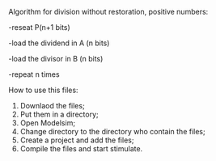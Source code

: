 Algorithm for division without restoration, positive numbers:

-reseat P(n+1 bits)

-load the dividend in A (n bits)

-load the divisor in B (n bits)

-repeat n times

How to use this files:
1. Downlaod the files;
2. Put them in a directory;
3. Open Modelsim;
4. Change directory to the directory who contain the files;
5. Create a project and add the files;
6. Compile the files and start stimulate.
